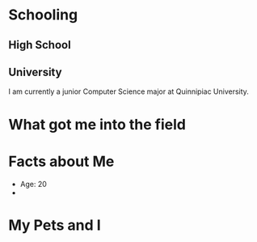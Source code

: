 # Schooling

## High School



## University 

I am currently a junior Computer Science major at Quinnipiac University.

# What got me into the field


# Facts about Me 

- Age: 20
- 

# My Pets and I 

